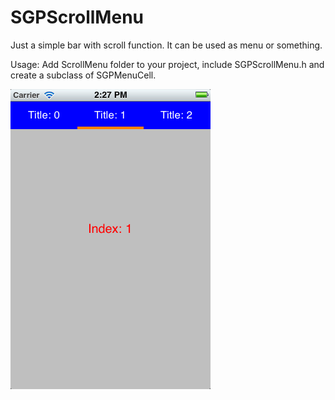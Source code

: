 SGPScrollMenu
=============

Just a simple bar with scroll function. It can be used as menu or something.

Usage:
Add ScrollMenu folder to your project, include SGPScrollMenu.h and create a subclass of SGPMenuCell.

![alt text](http://github.com/wcrane/SGPSCrollMenu/raw/master/demo.png)